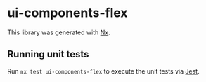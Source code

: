 # ui-components-flex

This library was generated with [Nx](https://nx.dev).

## Running unit tests

Run `nx test ui-components-flex` to execute the unit tests via [Jest](https://jestjs.io).
